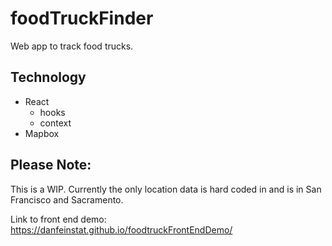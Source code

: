 # foodTruckFinder

Web app to track food trucks.

## Technology

- React
  - hooks
  - context
- Mapbox

## Please Note:

This is a WIP. Currently the only location data is hard coded in and is in San Francisco and Sacramento.

Link to front end demo: https://danfeinstat.github.io/foodtruckFrontEndDemo/
